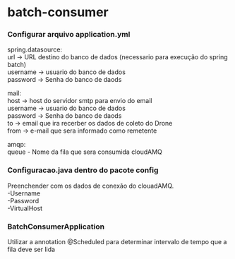 # batch-consumer

### Configurar arquivo application.yml
spring.datasource:  
 url -> URL destino do banco de dados (necessario para execução do spring batch)  
 username -> usuario do banco de dados  
 password -> Senha do banco de daods  

mail:  
host -> host do servidor smtp para envio do email  
username -> usuario do banco de dados  
password -> Senha do banco de daods  
to -> email que ira recerber os dados de coleto do Drone  
from -> e-mail que sera informado como remetente  
  
amqp:  
queue - Nome da fila que sera consumida cloudAMQ
  
 
 
### Configuracao.java dentro do pacote config
  
Preenchender com os dados de conexão do clouadAMQ.  
-Username  
-Password  
-VirtualHost  


### BatchConsumerApplication

Utilizar a annotation @Scheduled para determinar intervalo de tempo que a fila deve ser lida       
